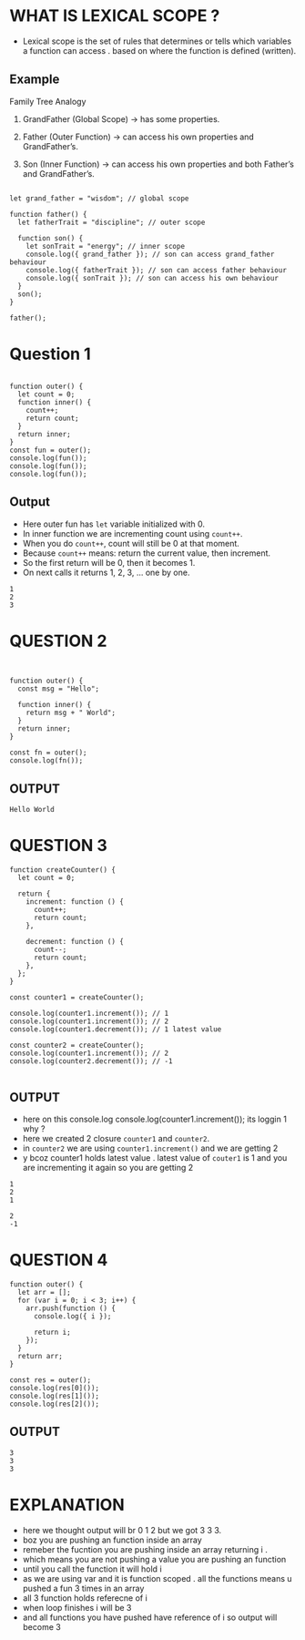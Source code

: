 # WHAT IS LEXICAL SCOPE ?

- Lexical scope is the set of rules that determines or tells which variables a function can access . based on where the function is defined (written).

## Example

Family Tree Analogy

1.  GrandFather (Global Scope) → has some properties.

2.  Father (Outer Function) → can access his own properties and GrandFather’s.

3.  Son (Inner Function) → can access his own properties and both Father’s and GrandFather’s.

```

let grand_father = "wisdom"; // global scope

function father() {
  let fatherTrait = "discipline"; // outer scope

  function son() {
    let sonTrait = "energy"; // inner scope
    console.log({ grand_father }); // son can access grand_father behaviour
    console.log({ fatherTrait }); // son can access father behaviour
    console.log({ sonTrait }); // son can access his own behaviour
  }
  son();
}

father();

```

# Question 1

```

function outer() {
  let count = 0;
  function inner() {
    count++;
    return count;
  }
  return inner;
}
const fun = outer();
console.log(fun());
console.log(fun());
console.log(fun());

```

## Output

- Here outer fun has `let` variable initialized with 0.
- In inner function we are incrementing count using `count++`.
- When you do `count++`, count will still be 0 at that moment.
- Because `count++` means: return the current value, then increment.
- So the first return will be 0, then it becomes 1.
- On next calls it returns 1, 2, 3, ... one by one.

```
1
2
3

```

# QUESTION 2

```


function outer() {
  const msg = "Hello";

  function inner() {
    return msg + " World";
  }
  return inner;
}

const fn = outer();
console.log(fn());

```

## OUTPUT

```
Hello World

```

# QUESTION 3

```
function createCounter() {
  let count = 0;

  return {
    increment: function () {
      count++;
      return count;
    },

    decrement: function () {
      count--;
      return count;
    },
  };
}

const counter1 = createCounter();

console.log(counter1.increment()); // 1
console.log(counter1.increment()); // 2
console.log(counter1.decrement()); // 1 latest value

const counter2 = createCounter();
console.log(counter1.increment()); // 2
console.log(counter2.decrement()); // -1


```

## OUTPUT

- here on this console.log console.log(counter1.increment()); its loggin 1 why ?
- here we created 2 closure `counter1` and `counter2`.
- in `counter2` we are using `counter1.increment()` and we are getting 2
- y bcoz counter1 holds latest value . latest value of `couter1` is 1 and you are incrementing it again so you are getting 2

```
1
2
1

2
-1

```

# QUESTION 4

```
function outer() {
  let arr = [];
  for (var i = 0; i < 3; i++) {
    arr.push(function () {
      console.log({ i });

      return i;
    });
  }
  return arr;
}

const res = outer();
console.log(res[0]());
console.log(res[1]());
console.log(res[2]());

```

## OUTPUT

```
3
3
3

```

# EXPLANATION

- here we thought output will br 0 1 2 but we got 3 3 3.
- boz you are pushing an function inside an array
- remeber the fucntion you are pushing inside an array returning i .
- which means you are not pushing a value you are pushing an function
- until you call the function it will hold i
- as we are using var and it is function scoped . all the functions means u pushed a fun 3 times in an array
- all 3 function holds referecne of i
- when loop finishes i will be 3
- and all functions you have pushed have reference of i so output will become 3
